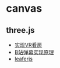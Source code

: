 # canvas

## three.js

- [实现VR看房](https://juejin.cn/post/6973865268426571784)
- [B站弹幕实现原理](https://hughfenghen.github.io/fe/body-mask-danmaku/#%E6%80%BB%E7%BB%93)
- [leaferjs](https://www.leaferjs.com/)

